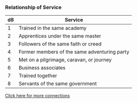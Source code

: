 ### Relationship of Service
| d8  | Service                                        |
| --- | ---------------------------------------------- |
| 1   | Trained in the same academy                     |
| 2   | Apprentices under the same master               |
| 3   | Followers of the same faith or creed            |
| 4   | Former members of the same adventuring party    |
| 5   | Met on a pilgrimage, caravan, or journey        |
| 6   | Business associates                             |
| 7   | Trained together                                |
| 8   | Servants of the same government                 |

[Click here for more connections](https://www.reddit.com/r/DnDBehindTheScreen/comments/8gdnbc/64_unique_party_connections/)
